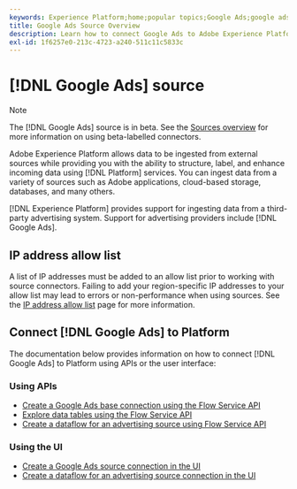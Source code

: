 ```yaml
---
keywords: Experience Platform;home;popular topics;Google Ads;google ads
title: Google Ads Source Overview
description: Learn how to connect Google Ads to Adobe Experience Platform using APIs or the user interface.
exl-id: 1f6257e0-213c-4723-a240-511c11c5833c
---
```

# [!DNL Google Ads] source

>[!NOTE]
>
>The [!DNL Google Ads] source is in beta. See the [Sources overview](../../home.md#terms-and-conditions) for more information on using beta-labelled connectors.

Adobe Experience Platform allows data to be ingested from external sources while providing you with the ability to structure, label, and enhance incoming data using [!DNL Platform] services. You can ingest data from a variety of sources such as Adobe applications, cloud-based storage, databases, and many others.

[!DNL Experience Platform] provides support for ingesting data from a third-party advertising system. Support for advertising providers include [!DNL Google Ads].

## IP address allow list

A list of IP addresses must be added to an allow list prior to working with source connectors. Failing to add your region-specific IP addresses to your allow list may lead to errors or non-performance when using sources. See the [IP address allow list](../../ip-address-allow-list.md) page for more information.

## Connect [!DNL Google Ads] to Platform

The documentation below provides information on how to connect [!DNL Google Ads] to Platform using APIs or the user interface:

### Using APIs

* [Create a Google Ads base connection using the Flow Service API](../../tutorials/api/create/advertising/ads.md)
* [Explore data tables using the Flow Service API](../../tutorials/api/explore/tabular.md)
* [Create a dataflow for an advertising source using Flow Service API](../../tutorials/api/collect/advertising.md)

### Using the UI

* [Create a Google Ads source connection in the UI](../../tutorials/ui/create/advertising/ads.md)
* [Create a dataflow for an advertising source connection in the UI](../../tutorials/ui/dataflow/advertising.md)
